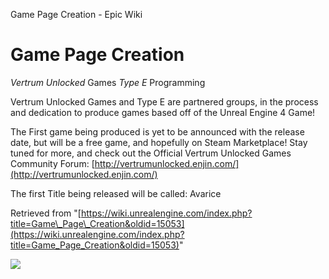 Game Page Creation - Epic Wiki                    

Game Page Creation
==================

_Vertrum Unlocked_ Games _Type E_ Programming

Vertrum Unlocked Games and Type E are partnered groups, in the process and dedication to produce games based off of the Unreal Engine 4 Game!

The First game being produced is yet to be announced with the release date, but will be a free game, and hopefully on Steam Marketplace! Stay tuned for more, and check out the Official Vertrum Unlocked Games Community Forum: [http://vertrumunlocked.enjin.com/](http://vertrumunlocked.enjin.com/)

The first Title being released will be called: Avarice

Retrieved from "[https://wiki.unrealengine.com/index.php?title=Game\_Page\_Creation&oldid=15053](https://wiki.unrealengine.com/index.php?title=Game_Page_Creation&oldid=15053)"

  ![](https://tracking.unrealengine.com/track.png)